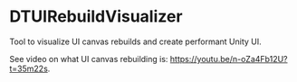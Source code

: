 # DTUIRebuildVisualizer
Tool to visualize UI canvas rebuilds and create performant Unity UI.

See video on what UI canvas rebuilding is: https://youtu.be/n-oZa4Fb12U?t=35m22s.